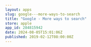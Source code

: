 ```yaml
---
layout: apps
slug: google---more-ways-to-search
title: "Google - More ways to search"
store: apple
app_id: 284815942
date: 2024-08-05T15:01:06Z
published: 2019-02-12T08:00:00Z
---
```

